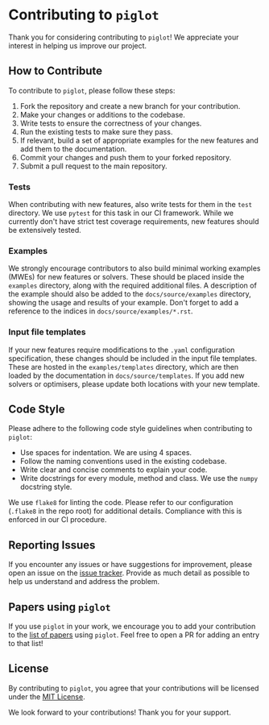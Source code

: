 # Contributing to `piglot`

Thank you for considering contributing to `piglot`!
We appreciate your interest in helping us improve our project.

## How to Contribute

To contribute to `piglot`, please follow these steps:

1. Fork the repository and create a new branch for your contribution.
2. Make your changes or additions to the codebase.
3. Write tests to ensure the correctness of your changes.
4. Run the existing tests to make sure they pass.
5. If relevant, build a set of appropriate examples for the new features and add them to the documentation.
6. Commit your changes and push them to your forked repository.
7. Submit a pull request to the main repository.

### Tests

When contributing with new features, also write tests for them in the `test` directory.
We use `pytest` for this task in our CI framework.
While we currently don't have strict test coverage requirements, new features should be extensively tested.

### Examples

We strongly encourage contributors to also build minimal working examples (MWEs) for new features or solvers.
These should be placed inside the `examples` directory, along with the required additional files.
A description of the example should also be added to the `docs/source/examples` directory, showing the usage and results of your example.
Don't forget to add a reference to the indices in `docs/source/examples/*.rst`.

### Input file templates

If your new features require modifications to the `.yaml` configuration specification, these changes should be included in the input file templates.
These are hosted in the `examples/templates` directory, which are then loaded by the documentation in `docs/source/templates`.
If you add new solvers or optimisers, please update both locations with your new template.

## Code Style

Please adhere to the following code style guidelines when contributing to `piglot`:

- Use spaces for indentation. We are using 4 spaces.
- Follow the naming conventions used in the existing codebase.
- Write clear and concise comments to explain your code.
- Write docstrings for every module, method and class. We use the `numpy` docstring style.

We use `flake8` for linting the code.
Please refer to our configuration (`.flake8` in the repo root) for additional details.
Compliance with this is enforced in our CI procedure.

## Reporting Issues

If you encounter any issues or have suggestions for improvement, please open an issue on the [issue tracker](https://github.com/CM2S/piglot/issues).
Provide as much detail as possible to help us understand and address the problem.

## Papers using `piglot`

If you use `piglot` in your work, we encourage you to add your contribution to the [list of papers](docs/source/papers.md) using `piglot`.
Feel free to open a PR for adding an entry to that list!

## License

By contributing to `piglot`, you agree that your contributions will be licensed under the [MIT License](https://opensource.org/licenses/MIT).

We look forward to your contributions! Thank you for your support.
